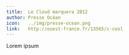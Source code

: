 ```yaml
---
title:  Le Cloud marquera 2012
author: Presse Océan
icon:   ../img/presse-ocean.png
link:   http://ouest-france.fr/13565/c-cool
---
```

Lorem ipsum
